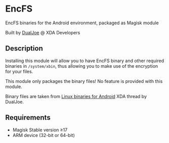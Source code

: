 # EncFS
EncFS binaries for the Android environment, packaged as Magisk module

Built by [DualJoe](https://forum.xda-developers.com/member.php?u=4293606) @ XDA Developers

## Description
Installing this module will allow you to have EncFS binary and other required binaries in `/system/xbin`, thus allowing you to make use of the encryption for your files.

This module only packages the binary files! No feature is provided with this module.

Binary files are taken from [Linux binaries for Android](https://forum.xda-developers.com/android/software/utils-data-recovery-tools-testdisk-t3709380) XDA thread by DualJoe.

## Requirements
- Magisk Stable version ≥17
- ARM device (32-bit or 64-bit)
